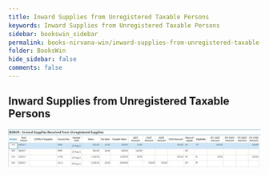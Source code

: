 ```yaml
---
title: Inward Supplies from Unregistered Taxable Persons
keywords: Inward Supplies from Unregistered Taxable Persons
sidebar: bookswin_sidebar
permalink: books-nirvana-win/inward-supplies-from-unregistered-taxable-persons.html
folder: BooksWin
hide_sidebar: false
comments: false
---
```


## Inward Supplies from Unregistered Taxable Persons

![](/images/gstr2-b2bur-inward.jpg)
